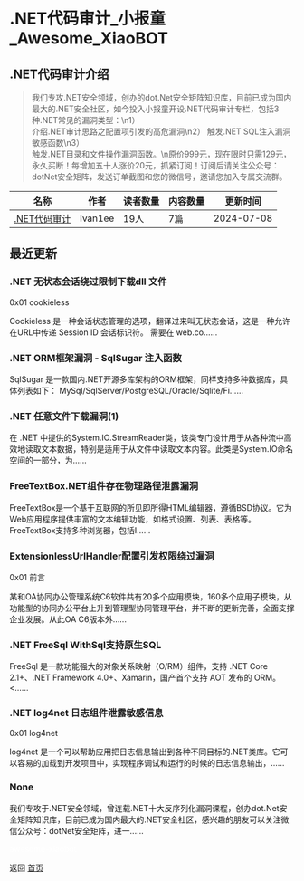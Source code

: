 # .NET代码审计_小报童_Awesome_XiaoBOT

## .NET代码审计介绍
> 我们专攻.NET安全领域，创办的dot.Net安全矩阵知识库，目前已成为国内最大的.NET安全社区，如今投入小报童开设.NET代码审计专栏，包括3种.NET常见的漏洞类型：\n1）  
介绍.NET审计思路之配置项引发的高危漏洞\n2） 触发.NET SQL注入漏洞敏感函数\n3）  
触发.NET目录和文件操作漏洞函数。\n原价999元，现在限时只需129元，永久买断！每增加五十人涨价20元，抓紧订阅！订阅后请关注公众号：dotNet安全矩阵，发送订单截图和您的微信号，邀请您加入专属交流群。  
  


|名称|作者|读者数量|内容数量|更新时间|
|---|---|---|---|---|
|[.NET代码审计](https://xiaobot.net/p/dotNetMatrix?refer=0b133df9-27dc-423b-8101-639049001c13)|Ivan1ee|19人|7篇|2024-07-08|

## 最近更新
### .NET 无状态会话绕过限制下载dll 文件

0x01 cookieless

Cookieless 是一种会话状态管理的选项，翻译过来叫无状态会话，这是一种允许在URL中传递 Session ID 会话标识符。 需要在
web.co......

### .NET ORM框架漏洞 - SqlSugar 注入函数

SqlSugar 是一款国内.NET开源多库架构的ORM框架，同样支持多种数据库，具体列表如下：
MySql/SqlServer/PostgreSQL/Oracle/Sqlite/Fi......

### .NET 任意文件下载漏洞(1)

在 .NET
中提供的System.IO.StreamReader类，该类专门设计用于从各种流中高效地读取文本数据，特别是适用于从文件中读取文本内容。此类是System.IO命名空间的一部分，为......

### FreeTextBox.NET组件存在物理路径泄露漏洞

FreeTextBox是一个基于互联网的所见即所得HTML编辑器，遵循BSD协议。它为Web应用程序提供丰富的文本编辑功能，如格式设置、列表、表格等。FreeTextBox支持多种浏览器，包括I......

### ExtensionlessUrlHandler配置引发权限绕过漏洞

0x01 前言

某和OA协同办公管理系统C6软件共有20多个应用模块，160多个应用子模块，从功能型的协同办公平台上升到管理型协同管理平台，并不断的更新完善，全面支撑企业发展。从此OA
C6版本外......

### .NET FreeSql WithSql支持原生SQL

FreeSql 是一款功能强大的对象关系映射（O/RM）组件，支持 .NET Core 2.1+、.NET Framework
4.0+、Xamarin，国产首个支持 AOT 发布的 ORM。<......

### .NET log4net 日志组件泄露敏感信息

0x01 log4net

log4net
是一个可以帮助应用把日志信息输出到各种不同目标的.NET类库。它可以容易的加载到开发项目中，实现程序调试和运行的时候的日志信息输出，......

### None

我们专攻于.NET安全领域，曾连载.NET十大反序列化漏洞课程，创办dot.Net安全矩阵知识库，目前已成为国内最大的.NET安全社区，感兴趣的朋友可以关注微信公众号：dotNet安全矩阵，进一......


<a href="https://github.com/Reno9527/awesome-xiaobot" style="color: white; text-decoration: none;">awesome-xiaobot</a>

返回 [首页](../README.md)

